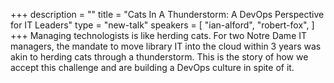 +++
description = ""
title = "Cats In A Thunderstorm: A DevOps Perspective for IT Leaders"
type = "new-talk"
speakers = [
        "ian-alford",
        "robert-fox",
]
+++
Managing technologists is like herding cats. For two Notre Dame IT
managers, the mandate to move library IT into the cloud within 3 years
was akin to herding cats through a thunderstorm. This is the story of
how we accept this challenge and are building a DevOps culture in spite
of it.